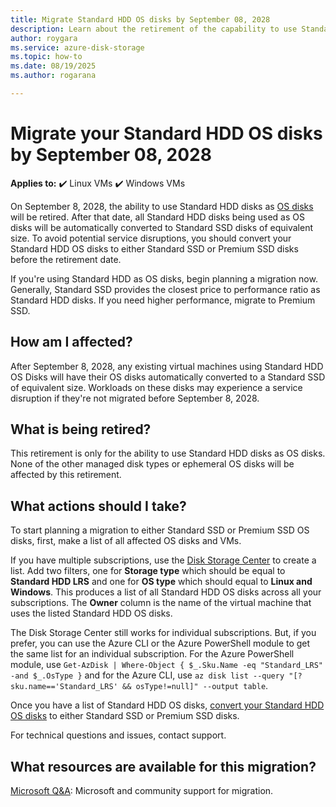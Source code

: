 ```yaml
---
title: Migrate Standard HDD OS disks by September 08, 2028
description: Learn about the retirement of the capability to use Standard HDD as OS disks for Azure Virtual Machines.
author: roygara
ms.service: azure-disk-storage
ms.topic: how-to
ms.date: 08/19/2025
ms.author: rogarana

---
```


# Migrate your Standard HDD OS disks by September 08, 2028

**Applies to:** :heavy_check_mark: Linux VMs :heavy_check_mark: Windows VMs

On September 8, 2028, the ability to use Standard HDD disks as [OS disks](managed-disks-overview.md#os-disk) will be retired. After that date, all Standard HDD disks being used as OS disks will be automatically converted to Standard SSD disks of equivalent size. To avoid potential service disruptions, you should convert your Standard HDD OS disks to either Standard SSD or Premium SSD disks before the retirement date.

If you're using Standard HDD as OS disks, begin planning a migration now. Generally, Standard SSD provides the closest price to performance ratio as Standard HDD disks. If you need higher performance, migrate to Premium SSD.

## How am I affected?

After September 8, 2028, any existing virtual machines using Standard HDD OS Disks will have their OS disks automatically converted to a Standard SSD of equivalent size. Workloads on these disks may experience a service disruption if they're not migrated before September 8, 2028.

## What is being retired?

This retirement is only for the ability to use Standard HDD disks as OS disks. None of the other managed disk types or ephemeral OS disks will be affected by this retirement.

## What actions should I take?

To start planning a migration to either Standard SSD or Premium SSD OS disks, first, make a list of all affected OS disks and VMs.

If you have multiple subscriptions, use the [Disk Storage Center](https://ms.portal.azure.com/#view/Microsoft_Azure_StorageHub/StorageHub.MenuView/~/DisksBrowse) to create a list. Add two filters, one for **Storage type** which should be equal to **Standard HDD LRS** and one for **OS type** which should equal to **Linux and Windows**. This produces a list of all Standard HDD OS disks across all your subscriptions. The **Owner** column is the name of the virtual machine that uses the listed Standard HDD OS disks.

The Disk Storage Center still works for individual subscriptions. But, if you prefer, you can use the Azure CLI or the Azure PowerShell module to get the same list for an individual subscription. For the Azure PowerShell module, use `Get-AzDisk | Where-Object { $_.Sku.Name -eq "Standard_LRS" -and $_.OsType }` and for the Azure CLI, use `az disk list --query "[?sku.name=='Standard_LRS' && osType!=null]" --output table`.

Once you have a list of Standard HDD OS disks, [convert your Standard HDD OS disks](disks-convert-types.md#change-the-type-of-an-individual-managed-disk) to either Standard SSD or Premium SSD disks.

For technical questions and issues, contact support.

## What resources are available for this migration?

[Microsoft Q&A](/answers/topics/azure-virtual-machines-migration.html): Microsoft and community support for migration.